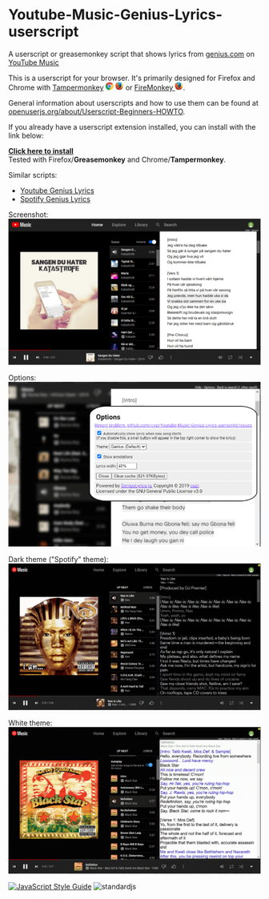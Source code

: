 # Youtube-Music-Genius-Lyrics-userscript
A userscript or greasemonkey script that shows lyrics from [genius.com](https://genius.com/) on [YouTube Music](https://music.youtube.com/)

This is a userscript for your browser. It's primarily designed for Firefox and Chrome with
[Tampermonkey](https://www.tampermonkey.net/) [![Chrome logo](https://raw.githubusercontent.com/OpenUserJS/OpenUserJS.org/master/public/images/ua/chrome16.png)](https://chrome.google.com/webstore/detail/tampermonkey/dhdgffkkebhmkfjojejmpbldmpobfkfo) [![Firefox logo](https://raw.githubusercontent.com/OpenUserJS/OpenUserJS.org/master/public/images/ua/firefox16.png)](https://addons.mozilla.org/en-US/firefox/addon/tampermonkey/)
or
[FireMonkey ![Firefox logo](https://raw.githubusercontent.com/OpenUserJS/OpenUserJS.org/master/public/images/ua/firefox16.png)](https://addons.mozilla.org/en-US/firefox/addon/firemonkey/).

General information about userscripts and how to use them can be found at [openuserjs.org/about/Userscript-Beginners-HOWTO](https://openuserjs.org/about/Userscript-Beginners-HOWTO).

If you already have a userscript extension installed, you can install with the link below:

[**Click here to install**](https://openuserjs.org/install/cuzi/Youtube_Music_Genius_Lyrics.user.js)  
Tested with Firefox/**Greasemonkey** and Chrome/**Tampermonkey**.

Similar scripts:
*   [Youtube Genius Lyrics](https://github.com/cvzi/Youtube-Genius-Lyrics-userscript)
*   [Spotify Genius Lyrics](https://github.com/cvzi/Spotify-Genius-Lyrics-userscript)

Screenshot:  
![Screenshot of youtube music](screenshots/screenshot.png)

Options:  
![Screenshot of options](screenshots/options.png)

Dark theme ("Spotify" theme):  
![Screenshot of Spotify theme](screenshots/spotify_theme.png)

White theme:  
![Screenshot of white theme](screenshots/white_theme.png)


[![JavaScript Style Guide](https://img.shields.io/badge/code_style-standard-brightgreen.svg)](https://standardjs.com) ![standardjs](https://github.com/cvzi/Youtube-Music-Genius-Lyrics-userscript/workflows/standardjs/badge.svg)
